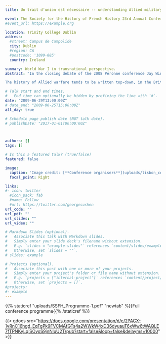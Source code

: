 ```yaml
---
title: Un trait d'union est nécessaire -- understanding Allied military cooperation on the Western Front

event: The Society for the History of French History 23rd Annual Conference - Violence in French History
#event_url: https://example.org

location: Trinity College Dublin
address:
  #street: Campus de Campolide
  city: Dublin
  #region: CA
  #postcode: '1099-085'
  country: Ireland

summary: World War I in transnational perspective.
abstract: "In the closing debate of the 2008 Péronne conference Jay Winter criticised the extent to which First World War has remained locked into national frames of reference. He called for future research to take up the transnational challenge. I would like to add a modest contribution, not by choosing a strictly comparative method, but rather by sketching what the concept of “croisée“ can contribute to the historiography of Allied warfare during World War One. In order to do this, I will use an “objet à croisement instrinsèque” which gives me access to this history which is so thoroughly anchored between two national frameworks that a comparative approach does not do it justice: the role played by military interpreters on the Western Front.

The history of Allied warfare tends to be written top-down, in the British case especially by focussing almost exclusively on the role of high command. This paper therefore takes on Allied cooperation from the opposite end of the spectrum by examining contact and interaction between British soldiers and French civilians, as observed and facilitated by the French military interpreters attached to British units. By looking at the modalities and limits of linguistic exchange, as portrayed in memoirs penned by interpreters and the British officers they frequented, and the more largely at the power politics, responsibilities and tensions which emerge from the official reports kept as part of the archives of the Mission Militaire Francaise auprès de l'Armée Britannique, I intend to show the extent to which allied warfare even on a micro-level was never straightforward and how a complicated system was necessary to maintain the balance which in the end led to Allied success."

# Talk start and end times.
#   End time can optionally be hidden by prefixing the line with `#`.
date: "2009-06-29T13:00:00Z"
# date_end: "2009-06-25T15:00:00Z"
all_day: true

# Schedule page publish date (NOT talk date).
# publishDate: "2017-01-01T00:00:00Z"



authors: []
tags: []

# Is this a featured talk? (true/false)
featured: false

image:
  caption: 'Image credit: [**Conference organisers**](uploads/lisbon_cover)'
  focal_point: Right

links:
#- icon: twitter
  #icon_pack: fab
  #name: Follow
  #url: https://twitter.com/georgecushen
url_code: ""
url_pdf: ""
url_slides: ""
url_video: ""

# Markdown Slides (optional).
#   Associate this talk with Markdown slides.
#   Simply enter your slide deck's filename without extension.
#   E.g. `slides = "example-slides"` references `content/slides/example-slides.md`.
#   Otherwise, set `slides = ""`.
# slides: example

# Projects (optional).
#   Associate this post with one or more of your projects.
#   Simply enter your project's folder or file name without extension.
#   E.g. `projects = ["internal-project"]` references `content/project/deep-learning/index.md`.
#   Otherwise, set `projects = []`.
#projects:
#- example
---
```

{{% staticref "uploads/SSFH_Programme-1.pdf" "newtab" %}}Full conference programme{{% /staticref %}} 

{{< gdocs src="https://docs.google.com/presentation/d/e/2PACX-1vRnC16hgd_EqFgPk9FVCMAfGTs4a2WWkW4xD36dyuauT6xWw6tWAQLE7fTPNKyLqiSOyoS9jnNluU2T/pub?start=false&loop=false&delayms=10000" >}}

